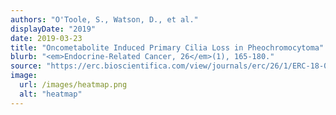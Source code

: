 ```yaml
---
authors: "O'Toole, S., Watson, D., et al."
displayDate: "2019"
date: 2019-03-23
title: "Oncometabolite Induced Primary Cilia Loss in Pheochromocytoma"
blurb: "<em>Endocrine-Related Cancer, 26</em>(1), 165-180."
source: "https://erc.bioscientifica.com/view/journals/erc/26/1/ERC-18-0134.xml"
image:
  url: /images/heatmap.png
  alt: "heatmap"
---
```

